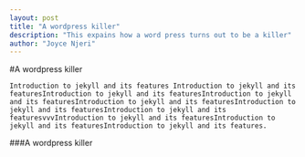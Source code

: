 ```yaml
---
layout: post
title: "A wordpress killer"
description: "This expains how a word press turns out to be a killer"
author: "Joyce Njeri"
---
```



#A wordpress killer
	
	Introduction to jekyll and its features Introduction to jekyll and its featuresIntroduction to jekyll and its featuresIntroduction to jekyll and its featuresIntroduction to jekyll and its featuresIntroduction to jekyll and its featuresIntroduction to jekyll and its featuresvvvIntroduction to jekyll and its featuresIntroduction to jekyll and its featuresIntroduction to jekyll and its features.

###A wordpress killer